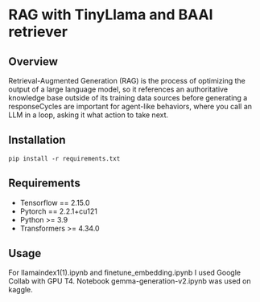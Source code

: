 # RAG with TinyLlama and BAAI retriever 

## Overview

Retrieval-Augmented Generation (RAG) is the process of optimizing the output of a large language model, 
so it references an authoritative knowledge base outside of its training data sources before 
generating a responseCycles are important for agent-like behaviors, where you call an LLM in a loop,
asking it what action to take next.

## Installation

```shell
pip install -r requirements.txt
```

## Requirements
* Tensorflow == 2.15.0
* Pytorch == 2.2.1+cu121
* Python >= 3.9
* Transformers >= 4.34.0


## Usage

For llamaindex1(1).ipynb and finetune_embedding.ipynb I used Google Collab with GPU T4.
Notebook gemma-generation-v2.ipynb was used on kaggle. 
